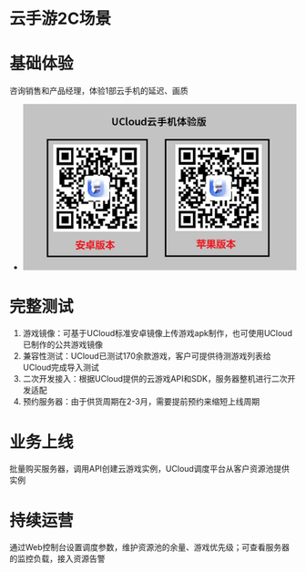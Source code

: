 # 云手游2C场景

# 基础体验
咨询销售和产品经理，体验1部云手机的延迟、画质
* ![img](images/TY.png)

# 完整测试
1. 游戏镜像：可基于UCloud标准安卓镜像上传游戏apk制作，也可使用UCloud已制作的公共游戏镜像
2. 兼容性测试：UCloud已测试170余款游戏，客户可提供待测游戏列表给UCloud完成导入测试
3. 二次开发接入：根据UCloud提供的云游戏API和SDK，服务器整机进行二次开发适配
4. 预约服务器：由于供货周期在2-3月，需要提前预约来缩短上线周期

# 业务上线
批量购买服务器，调用API创建云游戏实例，UCloud调度平台从客户资源池提供实例

# 持续运营
通过Web控制台设置调度参数，维护资源池的余量、游戏优先级；可查看服务器的监控负载，接入资源告警
